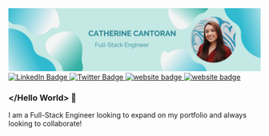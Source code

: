 <div id="header" align="center">
  <img src="Catherine Cantoran.png">
</div>
<div id="badges">
  <a href="your-linkedin-URL">
    <img src="https://img.shields.io/badge/LinkedIn-blue?style=for-the-badge&logo=linkedin&logoColor=white" alt="LinkedIn Badge"/>
  </a>
  <a href="your-twitter-URL">
    <img src="https://img.shields.io/badge/Twitter-blue?style=for-the-badge&logo=twitter&logoColor=white" alt="Twitter Badge"/>
  </a>
  <a href="your-twitter-URL">
    <img src="https://img.shields.io/badge/MyWebsite-orange?style=for-the-badge&logoColor=white" alt="website badge"/>
  </a>
  <a href="your-twitter-URL">
    <img src="https://img.shields.io/badge/COL+LABS-pink?style=for-the-badge&logoColor=!white" alt="website badge"/>
  </a>
</div>

### </Hello World> 👋


I am a Full-Stack Engineer looking to expand on my portfolio and always looking to collaborate! 
